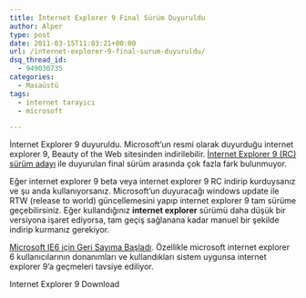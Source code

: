 ```yaml
---
title: İnternet Explorer 9 Final Sürüm Duyuruldu
author: Alper
type: post
date: 2011-03-15T11:03:21+00:00
url: /internet-explorer-9-final-surum-duyuruldu/
dsq_thread_id:
  - 949030735
categories:
  - Masaüstü
tags:
  - internet tarayıcı
  - microsoft

---
```

İnternet Explorer 9 duyuruldu. Microsoft&#8217;un resmi olarak duyurduğu internet explorer 9, Beauty of the Web sitesinden indirilebilir. [İnternet Explorer 9 (RC) sürüm adayı][1] ile duyurulan final sürüm arasında çok fazla fark bulunmuyor.

Eğer internet explorer 9 beta veya internet explorer 9 RC indirip kurduysanız ve şu anda kullanıyorsanız. Microsoft&#8217;un duyuracağı windows update ile RTW (release to world) güncellemesini yapıp internet explorer 9 tam sürüme geçebilirsiniz. Eğer kullandığınız **internet explorer** sürümü daha düşük bir versiyona işaret ediyorsa, tam geçiş sağlanana kadar manuel bir şekilde indirip kurmanız gerekiyor.

[Microsoft IE6 için Geri Sayıma Başladı][2]. Özellikle microsoft internet explorer 6 kullanıcılarının donanımları ve kullandıkları sistem uygunsa internet explorer 9&#8217;a geçmeleri tavsiye ediliyor.

Internet Explorer 9 Download

 [1]: https://www.murekkep.org/internet-explorer-9-rc-surum-adayi-duyuruldu/
 [2]: https://www.murekkep.org/microsoft-ie6-icin-geri-sayima-basladi/